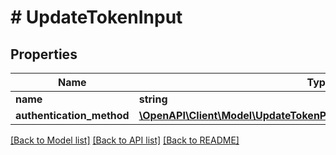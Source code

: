 # # UpdateTokenInput

## Properties

| Name                      | Type                                                                                                                      | Description | Notes      |
| ------------------------- | ------------------------------------------------------------------------------------------------------------------------- | ----------- | ---------- |
| **name**                  | **string**                                                                                                                |             | [optional] |
| **authentication_method** | [**\OpenAPI\Client\Model\UpdateTokenPrivateKeyAuthenticationMethodDto**](UpdateTokenPrivateKeyAuthenticationMethodDto.md) |             | [optional] |

[[Back to Model list]](../../README.md#models) [[Back to API list]](../../README.md#endpoints) [[Back to README]](../../README.md)
